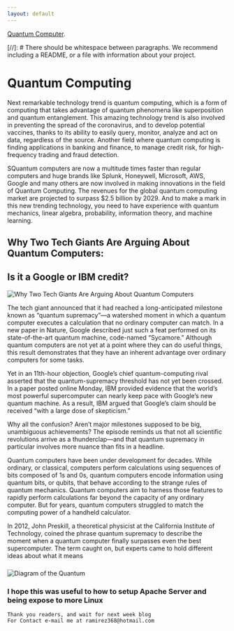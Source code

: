 ```yaml
---
layout: default
---
```



[Quantum Computer](https://www.youtube.com/watch?v=JhHMJCUmq28&t=33s).

[//]: #  There should be whitespace between paragraphs. We recommend including a README, or a file with information about your project.

# Quantum Computing
Next remarkable technology trend is quantum computing, which is a form of computing that takes advantage of quantum phenomena like superposition and quantum entanglement. This amazing technology trend is also involved in preventing the spread of the coronavirus, and to develop potential vaccines, thanks to its ability to easily query, monitor, analyze and act on data, regardless of the source. Another field where quantum computing is finding applications in banking and finance, to manage credit risk, for high-frequency trading and fraud detection.

SQuantum computers are now a multitude times faster than regular computers and huge brands like Splunk, Honeywell, Microsoft, AWS, Google and many others are now involved in making innovations in the field of Quantum Computing. The revenues for the global quantum computing market are projected to surpass $2.5 billion by 2029. And to make a mark in this new trending technology, you need to have experience with quantum mechanics, linear algebra, probability, information theory, and machine learning.

## Why Two Tech Giants Are Arguing About Quantum Computers:
## Is it a Google or IBM credit?
![Why Two Tech Giants Are Arguing About Quantum Computers](https://media.wired.com/photos/5e333e15be05400008f39506/1:1/w_1500,c_limit/Business-QuantumComputing-Google-L1001386.jpg)


The tech giant announced that it had reached a long-anticipated milestone known as “quantum supremacy”—a watershed moment in which a quantum computer executes a calculation that no ordinary computer can match. In a new paper in Nature, Google described just such a feat performed on its state-of-the-art quantum machine, code-named “Sycamore.” Although quantum computers are not yet at a point where they can do useful things, this result demonstrates that they have an inherent advantage over ordinary computers for some tasks.


Yet in an 11th-hour objection, Google’s chief quantum-computing rival asserted that the quantum-supremacy threshold has not yet been crossed. In a paper posted online Monday, IBM provided evidence that the world’s most powerful supercomputer can nearly keep pace with Google’s new quantum machine. As a result, IBM argued that Google’s claim should be received “with a large dose of skepticism.”

Why all the confusion? Aren’t major milestones supposed to be big, unambiguous achievements? The episode reminds us that not all scientific revolutions arrive as a thunderclap—and that quantum supremacy in particular involves more nuance than fits in a headline.


Quantum computers have been under development for decades. While ordinary, or classical, computers perform calculations using sequences of bits composed of 1s and 0s, quantum computers encode information using quantum bits, or qubits, that behave according to the strange rules of quantum mechanics. Quantum computers aim to harness those features to rapidly perform calculations far beyond the capacity of any ordinary computer. But for years, quantum computers struggled to match the computing power of a handheld calculator.

In 2012, John Preskill, a theoretical physicist at the California Institute of Technology, coined the phrase quantum supremacy to describe the moment when a quantum computer finally surpasses even the best supercomputer. The term caught on, but experts came to hold different ideas about what it means


### 


![Diagram of the Quantum ](https://www.microsoft.com/en-us/research/uploads/prod/2021/01/1400x788_Quantum_Still_NoLogo-1-655x368.jpg)

### 

### I hope this was useful to how to setup Apache Server and being expose to more Linux


```
Thank you readers, and wait for next week blog
For Contact e-mail me at ramirez368@hotmail.com

```
